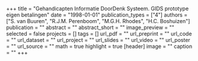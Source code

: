 +++
title = "Gehandicapten Informatie DoorDenk Systeem. GIDS prototype eigen betalingen"
date = "1998-01-01"
publication_types = ["4"]
authors = ["S. van Buuren", "R.J.M. Perenboom", "M.G.H. Rhodes", "H.C. Boshuizen"]
publication = ""
abstract = ""
abstract_short = ""
image_preview = ""
selected = false
projects = []
tags = []
url_pdf = ""
url_preprint = ""
url_code = ""
url_dataset = ""
url_project = ""
url_slides = ""
url_video = ""
url_poster = ""
url_source = ""
math = true
highlight = true
[header]
image = ""
caption = ""
+++
